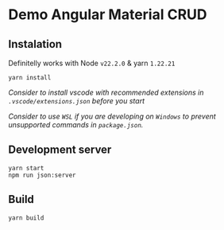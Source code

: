 # Demo Angular Material CRUD

## Instalation

Definitelly works with Node `v22.2.0` & yarn `1.22.21`

```
yarn install
```

_Consider to install vscode with recommended extensions in `.vscode/extensions.json` before you start_

_Consider to use `WSL` if you are developing on `Windows` to prevent unsupported commands in `package.json`._

## Development server

```
yarn start
npm run json:server
```

## Build

```
yarn build
```
